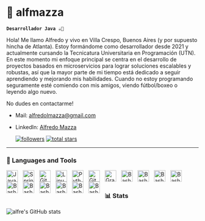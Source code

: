 # 👾 alfmazza

**`Desarrollador Java ☕🍃`**

Hola! Me llamo Alfredo y vivo en Villa Crespo, Buenos Aires (y por supuesto hincha de Atlanta). Estoy formándome como desarrollador desde 2021 y actualmente cursando la Tecnicatura Universitaria en Programación (UTN). En este momento mi enfoque principal se centra en el desarrollo de proyectos basados en microservicios para lograr soluciones escalables y robustas, así que la mayor parte de mi tiempo está dedicado a seguir aprendiendo y mejorando mis habilidades. Cuando no estoy programando seguramente esté comiendo con mis amigos, viendo fútbol/boxeo o leyendo algo nuevo.

No dudes en contactarme!

- Mail: [alfredolmazza@gmail.com](mailto:alfredolmazza@gmail.com)
- LinkedIn: [Alfredo Mazza](https://www.linkedin.com/in/alfredolmazza/)


   <p align="left">
      <a href="https://github.com/alfmazza?tab=followers">
         <img alt="followers" title="Follow me on Github" src="https://custom-icon-badges.demolab.com/github/followers/alfmazza?color=236ad3&labelColor=1155ba&style=for-the-badge&logo=person-add&label=Follow&logoColor=white"/></a>
      <a href="https://github.com/alfmazza?tab=repositories&sort=stargazers">
         <img alt="total stars" title="Total stars on GitHub" src="https://custom-icon-badges.demolab.com/github/stars/alfmazza?color=55960c&style=for-the-badge&labelColor=488207&logo=star"/></a>
   </p>

---

### 🧰 Languages and Tools

<img align="left" alt="Java" width="30px" style="padding-right:10px;" src="https://cdn.jsdelivr.net/gh/devicons/devicon/icons/java/java-original.svg"/>
<img align="left" alt="Spring" width="30px" style="padding-right:10px;" src="https://cdn.jsdelivr.net/gh/devicons/devicon/icons/spring/spring-original.svg" />
<img align="left" alt="Git" width="30px" style="padding-right:10px;" src="https://cdn.jsdelivr.net/gh/devicons/devicon/icons/git/git-original.svg" />
<img align="left" alt="Linux" width="30px" style="padding-right:10px;" src="https://cdn.jsdelivr.net/gh/devicons/devicon/icons/linux/linux-original.svg" />
<img align="left" alt="Python" width="30px" style="padding-right:10px;" src="https://cdn.jsdelivr.net/gh/devicons/devicon/icons/python/python-plain.svg" />
<img align="left" alt="GitHub" width="30px" style="padding-right:10px;" src="https://cdn.jsdelivr.net/gh/devicons/devicon/icons/github/github-original.svg" />
<img align="left" alt="Gradle" width="30px" style="padding-right:10px;" src="https://cdn.jsdelivr.net/gh/devicons/devicon/icons/gradle/gradle-plain.svg" />
<img align="left" alt="Bash" width="30px" style="padding-right:10px;" src="https://cdn.jsdelivr.net/gh/devicons/devicon/icons/bash/bash-original.svg" />
<img align="left" alt="Bash" width="30px" style="padding-right:10px;" src="https://cdn.jsdelivr.net/gh/devicons/devicon/icons/bitbucket/bitbucket-original.svg" />
<img align="left" alt="Bash" width="30px" style="padding-right:10px;" src="https://cdn.jsdelivr.net/gh/devicons/devicon/icons/docker/docker-original.svg" />
<img align="left" alt="Bash" width="30px" style="padding-right:10px;" src="https://cdn.jsdelivr.net/gh/devicons/devicon/icons/grafana/grafana-original.svg" />
<img align="left" alt="Bash" width="30px" style="padding-right:10px;" src="https://cdn.jsdelivr.net/gh/devicons/devicon/icons/jenkins/jenkins-original.svg" />
<img align="left" alt="Bash" width="30px" style="padding-right:10px;" src="https://cdn.jsdelivr.net/gh/devicons/devicon/icons/jira/jira-original.svg" />
<img align="left" alt="Bash" width="30px" style="padding-right:10px;" src="https://cdn.jsdelivr.net/gh/devicons/devicon/icons/kubernetes/kubernetes-plain.svg" />
<img align="left" alt="Bash" width="30px" style="padding-right:10px;" src="https://cdn.jsdelivr.net/gh/devicons/devicon/icons/mysql/mysql-original.svg" />
<img align="left" alt="Bash" width="30px" style="padding-right:10px;" src="https://cdn.jsdelivr.net/gh/devicons/devicon/icons/oracle/oracle-original.svg" />
<img align="left" alt="Bash" width="30px" style="padding-right:10px;" src="https://cdn.jsdelivr.net/gh/devicons/devicon/icons/tomcat/tomcat-line.svg" />
<br />

#

### 📊 Stats

![alfre's GitHub stats](https://github-readme-stats.vercel.app/api?username=alfmazza&show_icons=true&theme=gruvbox)

<!-- ![GitHub Streak](https://streak-stats.demolab.com?user=alfmazza&theme=gruvbox&border_radius=4.5) -->

#
